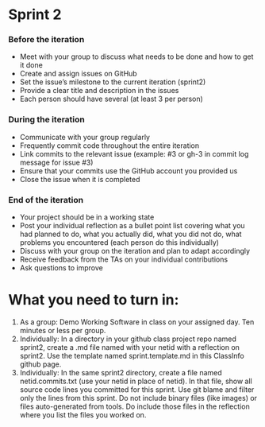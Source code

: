# Sprint 2

### Before the iteration
- Meet with your group to discuss what needs to be done and how to get it done
- Create and assign issues on GitHub
- Set the issue’s milestone to the current iteration (sprint2)
- Provide a clear title and description in the issues
- Each person should have several (at least 3 per person)
### During the iteration
- Communicate with your group regularly
- Frequently commit code throughout the entire iteration
- Link commits to the relevant issue (example: #3 or gh-3 in commit log message for issue #3)
- Ensure that your commits use the GitHub account you provided us
- Close the issue when it is completed
### End of the iteration
- Your project should be in a working state
- Post your individual reflection as a bullet point list covering what you had planned to do, what you actually did, what you did not do, what problems you encountered (each person do this individually)
- Discuss with your group on the iteration and plan to adapt accordingly
- Receive feedback from the TAs on your individual contributions
- Ask questions to improve

# What you need to turn in:

1. As a group: Demo Working Software in class on your assigned day. Ten minutes or less per group.
2. Individually: In a directory in your github class project repo named sprint2, create a .md
file named with your netid with a reflection on sprint2. Use the template named sprint.template.md
in this ClassInfo github page.
3. Individually: In the same sprint2 directory, create a file named netid.commits.txt (use your netid
  in place of netid). In that file, show all source code lines you committed for this sprint. Use git
  blame and filter only the lines from this sprint. Do not include binary files (like images) or files
  auto-generated from tools. Do include those files in the reflection where you list the files you worked on.


